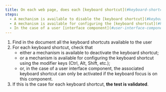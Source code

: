 ```yaml
---
title: On each web page, does each [keyboard shortcut](#keyboard-shortcut) using only one key (upper or lower case letter, punctuation, number or symbol) meet one of these conditions?
steps:
  - A mechanism is available to disable the [keyboard shortcut](#keyboard-shortcut).
  - A mechanism is available for configuring the [keyboard shortcut](#keyboard-shortcut) using the modifier keys (<kbd>Ctrl</kbd>, <kbd>Alt</kbd>, <kbd>Shift</kbd>, etc.).
  - In the case of a user [interface component](#user-interface-component), the associated [keyboard shortcut](#keyboard-shortcut) can only be activated if the keyboard focus is on this component.
---
```


1. Find in the document all the keyboard shortcuts available to the user
2. For each keyboard shortcut, check that
   - either a mechanism is available to deactivate the keyboard shortcut;
   - or a mechanism is available for configuring the keyboard shortcut using the modifier keys (Ctrl, Alt, Shift, etc.);
   - or, in the case of a user interface component, the associated keyboard shortcut can only be activated if the keyboard focus is on this component.
3. If this is the case for each keyboard shortcut, **the test is validated**.
